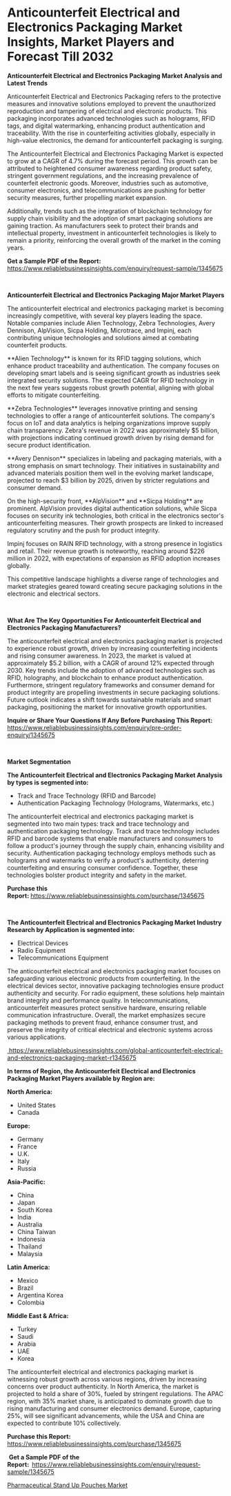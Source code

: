 <p><h1>Anticounterfeit Electrical and Electronics Packaging Market Insights, Market Players and Forecast Till 2032</h1></p><p><strong>Anticounterfeit Electrical and Electronics Packaging Market Analysis and Latest Trends</strong></p>
<p><p>Anticounterfeit Electrical and Electronics Packaging refers to the protective measures and innovative solutions employed to prevent the unauthorized reproduction and tampering of electrical and electronic products. This packaging incorporates advanced technologies such as holograms, RFID tags, and digital watermarking, enhancing product authentication and traceability. With the rise in counterfeiting activities globally, especially in high-value electronics, the demand for anticounterfeit packaging is surging.</p><p>The Anticounterfeit Electrical and Electronics Packaging Market is expected to grow at a CAGR of 4.7% during the forecast period. This growth can be attributed to heightened consumer awareness regarding product safety, stringent government regulations, and the increasing prevalence of counterfeit electronic goods. Moreover, industries such as automotive, consumer electronics, and telecommunications are pushing for better security measures, further propelling market expansion. </p><p>Additionally, trends such as the integration of blockchain technology for supply chain visibility and the adoption of smart packaging solutions are gaining traction. As manufacturers seek to protect their brands and intellectual property, investment in anticounterfeit technologies is likely to remain a priority, reinforcing the overall growth of the market in the coming years.</p></p>
<p><strong>Get a Sample PDF of the Report:&nbsp;</strong> <a href="https://www.reliablebusinessinsights.com/enquiry/request-sample/1345675?utm_campaign=3183&utm_medium=2&utm_source=Github&utm_content=ia&utm_term=08032025&utm_id=anticounterfeit-electrical-and-electronics-packaging">https://www.reliablebusinessinsights.com/enquiry/request-sample/1345675</a></p>
<p>&nbsp;</p>
<p><strong>Anticounterfeit Electrical and Electronics Packaging Major Market Players</strong></p>
<p><p>The anticounterfeit electrical and electronics packaging market is becoming increasingly competitive, with several key players leading the space. Notable companies include Alien Technology, Zebra Technologies, Avery Dennison, AlpVision, Sicpa Holding, Microtrace, and Impinj, each contributing unique technologies and solutions aimed at combating counterfeit products.</p><p>**Alien Technology** is known for its RFID tagging solutions, which enhance product traceability and authentication. The company focuses on developing smart labels and is seeing significant growth as industries seek integrated security solutions. The expected CAGR for RFID technology in the next few years suggests robust growth potential, aligning with global efforts to mitigate counterfeiting.</p><p>**Zebra Technologies** leverages innovative printing and sensing technologies to offer a range of anticounterfeit solutions. The company's focus on IoT and data analytics is helping organizations improve supply chain transparency. Zebra's revenue in 2022 was approximately $5 billion, with projections indicating continued growth driven by rising demand for secure product identification.</p><p>**Avery Dennison** specializes in labeling and packaging materials, with a strong emphasis on smart technology. Their initiatives in sustainability and advanced materials position them well in the evolving market landscape, projected to reach $3 billion by 2025, driven by stricter regulations and consumer demand.</p><p>On the high-security front, **AlpVision** and **Sicpa Holding** are prominent. AlpVision provides digital authentication solutions, while Sicpa focuses on security ink technologies, both critical in the electronics sector's anticounterfeiting measures. Their growth prospects are linked to increased regulatory scrutiny and the push for product integrity.</p><p>Impinj focuses on RAIN RFID technology, with a strong presence in logistics and retail. Their revenue growth is noteworthy, reaching around $226 million in 2022, with expectations of expansion as RFID adoption increases globally.</p><p>This competitive landscape highlights a diverse range of technologies and market strategies geared toward creating secure packaging solutions in the electronic and electrical sectors.</p></p>
<p>&nbsp;</p>
<p><strong>What Are The Key Opportunities For Anticounterfeit Electrical and Electronics Packaging Manufacturers?</strong></p>
<p><p>The anticounterfeit electrical and electronics packaging market is projected to experience robust growth, driven by increasing counterfeiting incidents and rising consumer awareness. In 2023, the market is valued at approximately $5.2 billion, with a CAGR of around 12% expected through 2030. Key trends include the adoption of advanced technologies such as RFID, holography, and blockchain to enhance product authentication. Furthermore, stringent regulatory frameworks and consumer demand for product integrity are propelling investments in secure packaging solutions. Future outlook indicates a shift towards sustainable materials and smart packaging, positioning the market for innovative growth opportunities.</p></p>
<p><strong>Inquire or Share Your Questions If Any Before Purchasing This Report:</strong> <a href="https://www.reliablebusinessinsights.com/enquiry/pre-order-enquiry/1345675?utm_campaign=3183&utm_medium=2&utm_source=Github&utm_content=ia&utm_term=08032025&utm_id=anticounterfeit-electrical-and-electronics-packaging">https://www.reliablebusinessinsights.com/enquiry/pre-order-enquiry/1345675</a></p>
<p>&nbsp;</p>
<p><strong>Market Segmentation</strong></p>
<p><strong>The Anticounterfeit Electrical and Electronics Packaging Market Analysis by types is segmented into:</strong></p>
<p><ul><li>Track and Trace Technology (RFID and Barcode)</li><li>Authentication Packaging Technology (Holograms, Watermarks, etc.)</li></ul></p>
<p><p>The anticounterfeit electrical and electronics packaging market is segmented into two main types: track and trace technology and authentication packaging technology. Track and trace technology includes RFID and barcode systems that enable manufacturers and consumers to follow a product's journey through the supply chain, enhancing visibility and security. Authentication packaging technology employs methods such as holograms and watermarks to verify a product's authenticity, deterring counterfeiting and ensuring consumer confidence. Together, these technologies bolster product integrity and safety in the market.</p></p>
<p><strong>Purchase this Report:&nbsp;</strong><a href="https://www.reliablebusinessinsights.com/purchase/1345675?utm_campaign=3183&utm_medium=2&utm_source=Github&utm_content=ia&utm_term=08032025&utm_id=anticounterfeit-electrical-and-electronics-packaging">https://www.reliablebusinessinsights.com/purchase/1345675</a></p>
<p>&nbsp;</p>
<p><strong>The Anticounterfeit Electrical and Electronics Packaging Market Industry Research by Application is segmented into:</strong></p>
<p><ul><li>Electrical Devices</li><li>Radio Equipment</li><li>Telecommunications Equipment</li></ul></p>
<p><p>The anticounterfeit electrical and electronics packaging market focuses on safeguarding various electronic products from counterfeiting. In the electrical devices sector, innovative packaging technologies ensure product authenticity and security. For radio equipment, these solutions help maintain brand integrity and performance quality. In telecommunications, anticounterfeit measures protect sensitive hardware, ensuring reliable communication infrastructure. Overall, the market emphasizes secure packaging methods to prevent fraud, enhance consumer trust, and preserve the integrity of critical electrical and electronic systems across various applications.</p></p>
<p><a href="https://www.reliablebusinessinsights.com/global-anticounterfeit-electrical-and-electronics-packaging-market-r1345675?utm_campaign=3183&utm_medium=2&utm_source=Github&utm_content=ia&utm_term=08032025&utm_id=anticounterfeit-electrical-and-electronics-packaging">&nbsp;https://www.reliablebusinessinsights.com/global-anticounterfeit-electrical-and-electronics-packaging-market-r1345675</a></p>
<p><strong>In terms of Region, the Anticounterfeit Electrical and Electronics Packaging Market Players available by Region are:</strong></p>
<p>
    <p> <strong> North America: </strong>
        <ul>
            <li>United States</li>
            <li>Canada</li>
        </ul>
        </p> 
    <p> <strong> Europe: </strong>
        <ul>
            <li>Germany</li>
            <li>France</li>
            <li>U.K.</li>
            <li>Italy</li>
            <li>Russia</li>
        </ul>
        </p> 
    <p> <strong> Asia-Pacific: </strong>
        <ul>
            <li>China</li>
            <li>Japan</li>
            <li>South Korea</li>
            <li>India</li>
            <li>Australia</li>
            <li>China Taiwan</li>
            <li>Indonesia</li>
            <li>Thailand</li>
            <li>Malaysia</li>
        </ul>
        </p> 
    <p> <strong> Latin America: </strong>
        <ul>
            <li>Mexico</li>
            <li>Brazil</li>
            <li>Argentina Korea</li>
            <li>Colombia</li>
        </ul>
        </p> 
    <p> <strong> Middle East & Africa: </strong>
        <ul>
            <li>Turkey</li>
            <li>Saudi</li>
            <li>Arabia</li>
            <li>UAE</li>
            <li>Korea</li>
        </ul>
    </p>
    </p>
<p><p>The anticounterfeit electrical and electronics packaging market is witnessing robust growth across various regions, driven by increasing concerns over product authenticity. In North America, the market is projected to hold a share of 30%, fueled by stringent regulations. The APAC region, with 35% market share, is anticipated to dominate growth due to rising manufacturing and consumer electronics demand. Europe, capturing 25%, will see significant advancements, while the USA and China are expected to contribute 10% collectively.</p></p>
<p><strong>Purchase this Report: </strong><a href="https://www.reliablebusinessinsights.com/purchase/1345675?utm_campaign=3183&utm_medium=2&utm_source=Github&utm_content=ia&utm_term=08032025&utm_id=anticounterfeit-electrical-and-electronics-packaging">https://www.reliablebusinessinsights.com/purchase/1345675</a></p>
<p>&nbsp;<strong>Get a Sample PDF of the Report:&nbsp;&nbsp;</strong><a href="https://www.reliablebusinessinsights.com/enquiry/request-sample/1345675?utm_campaign=3183&utm_medium=2&utm_source=Github&utm_content=ia&utm_term=08032025&utm_id=anticounterfeit-electrical-and-electronics-packaging">https://www.reliablebusinessinsights.com/enquiry/request-sample/1345675</a></p>
<p><strong></strong></p>
<p><p><a href="https://github.com/ugurgyuri/Market-Research-Report-List-1/blob/main/pharmaceutical-stand-up-pouches-market.md?utm_campaign=3183&utm_medium=2&utm_source=Github&utm_content=ia&utm_term=08032025&utm_id=anticounterfeit-electrical-and-electronics-packaging">Pharmaceutical Stand Up Pouches Market</a></p></p>